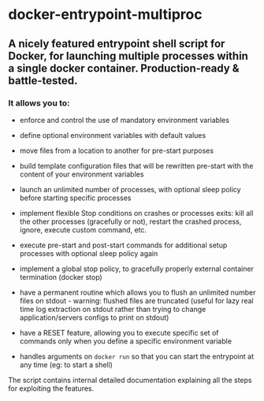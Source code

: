 # docker-entrypoint-multiproc
## A nicely featured entrypoint shell script for Docker, for launching multiple processes within a single docker container. Production-ready & battle-tested.

### It allows you to:

- enforce and control the use of mandatory environment variables

- define optional environment variables with default values

- move files from a location to another for pre-start purposes

- build template configuration files that will be rewritten pre-start with the content of your environment variables

- launch an unlimited number of processes, with optional sleep policy before starting specific processes

- implement flexible Stop conditions on crashes or processes exits: kill all the other processes (gracefully or not), restart the crashed process, ignore, execute custom command, etc.

- execute pre-start and post-start commands for additional setup processes with optional sleep policy again

- implement a global stop policy, to gracefully properly external container termination (docker stop)

- have a permanent routine which allows you to flush an unlimited number files on stdout - warning: flushed files are truncated (useful for lazy real time log extraction on stdout rather than trying to change application/servers configs to print on stdout)

- have a RESET feature, allowing you to execute specific set of commands only when you define a specific environment variable

- handles arguments on `docker run` so that you can start the entrypoint at any time (eg: to start a shell)

The script contains internal detailed documentation explaining all the steps for exploiting the features.
